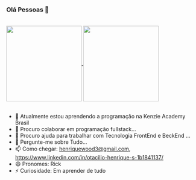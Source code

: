 ### Olá Pessoas 👋

<br>


<a href="https://github.com/anuraghazra/github-readme-stats">
  <img height=200 align="center" src="https://github-readme-stats.vercel.app/api?username=henriquerick12" />
</a>
<a href="https://github.com/anuraghazra/convoychat">
  <img height=200 align="center" src="https://github-readme-stats.vercel.app/api/top-langs?username=henriquerick12&layout=compact&langs_count=8&card_width=300" />
</a>

<br>
<br>

- 🔭 Atualmente estou aprendendo a programação na Kenzie Academy Brasil
- 👯 Procuro colaborar em programação fullstack...
- 🤔 Procuro ajuda para trabalhar com Tecnologia FrontEnd e BeckEnd ...
- 💬 Pergunte-me sobre Tudo...
- 📫 Como chegar: henriquewood3@gmail.com,
https://www.linkedin.com/in/otacilio-henrique-s-1b1841137/
- 😄 Pronomes: Rick
- ⚡ Curiosidade: Em aprender de tudo
